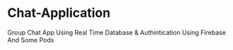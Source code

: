 # Chat-Application
 Group Chat App Using Real Time Database & Authintication Using Firebase And Some Pods
